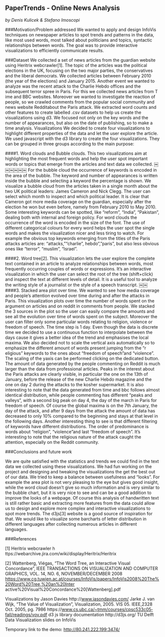 ## PaperTrends - Online News Analysis
*by Denis Kulicek & Stefano Imoscopi*

###Motivation/Problem addressed
We wanted to apply and design InfoVis techniques on newspaper articles to spot trends and patterns in the data, like most used words, most talked about politicians and topics, syntactic relationships between words. The goal was to provide interactive visualizations to efficiently communicate results.

###Dataset
We collected a set of news articles from t​he guardian website using Heritrix web­crawler[1]. The topic of the articles was the political elections in the UK, focusing on the two major parties, the conservatives and the liberal democrats. We collected articles between February 2010 (the year of the elections) and January 2015.
Another event we wanted to analyze was the recent attack to the Charlie Hebdo offices and the subsequent terror spree in Paris. For this we collected news articles from T​ime and B​BC websites. Moreover we wanted to investigate the reaction of people, so we crawled comments from the popular social community and news website R​eddit​about the Paris attack.
We extracted word counts and other features to create labelled .csv datasets to help us create the visualizations using d3. We focused not only on the key words and the number of appearances, but also on the date of publishing, so to make a time analysis.
Visualizations
We decided to create four visualizations to highlight different properties of the data and let the user explore the article. We used javascript with the d3 library to create the four visualizations. They can be grouped in three groups according to the main purpose:

####1. Word clouds and B​ubble clouds.
​This two visualizations aim at highlighting the most frequent words and help the user spot important words or topics that emerge from the articles and text data we collected.
￼￼￼￼￼￼
For the bubble cloud the occurrence of keywords is encoded in the area of the bubble. The keyword and number of appearances is written inside the bubble and selecting a keyword the percentage is shown. We visualize a bubble cloud from the articles taken in a single month about the two UK political leaders: James Cameron and Nick Clegg. The user can select which month to inspect and which political leader. It is clear that Cameron got more media coverage on the guardian, especially after the election he won but even before, namely from February 2010 to May 2010. Some interesting keywords can be spotted, like “r​eform”​, “I​ndia”​, “P​akistan”​, dealing both with internal and foreign policy.
For word clouds the occurrence of the word is encoded in the size of the font. The use of different categorical colours for every word helps the user spot the single words and makes the visualization nicer and less tiring to watch. For example the obvious top keywords emerging from the titles of the Paris attacks articles are: “a​ttacks,​”“c​harlie”​, h​ebdo”​,”p​aris”​, but also less obvious ones like “t​error”​, “m​uslim”​, “I​srael”​.

####2. Word tree[2].
​This visualization lets the user explore the complete text contained in an article to analyze relationships between words, most frequently occurring couples of words or expressions.
It’s an interactive visualization in which the user can select the root of the tree (shift+click) and inspect the text at different levels of detail. It is a useful tool to analyze the writing style of a journalist or the style of a speech transcript.
￼￼
####3. Stacked area plot over time.
​We wanted to see how media coverage and people’s attention evolved over time during and after the attacks in Paris. This visualization plots over time the number of words spent on the argument on articles and on reddit in comments from people. We stacked the 3 sources in the plot so the user can easily compare the amounts and see all the evolution over time of words spent on the subject. Moreover the user can filter only some particular words relating to religion, violence or freedom of speech. The time step is 1 day. Even though the data is discrete time we decided to use a continuous function to interpolate between the days cause it gives a better idea of the trend and emphasises the local maxima. We also decided not to scale the vertical axis automatically so to emphasize the different amount of words present jumping from the “r​eligious”​ keywords to the ones about “f​reedom of speech”​and “v​iolence”​. The scaling of the y­axis can be performed clicking on the dedicated button.
The amount of data generated by the people commenting on Reddit is much larger than the data from professional articles. Peaks in the interest about the Paris attacks are clearly visible, in particular the one on the 13th of January, before the release of the new Charlie Hebdo magazine and the one on day 2 during the attacks to the kosher supermarket. It is also interesting to note that the data generated from time and bbc follows almost identical distribution, while people commenting has different “peaks and valleys”, with a second big peak on day 4, the day of the march in Paris for freedom of speech. Of course the global maxima is on the 7th January, the day of the attack, and after 9 days from the attack the amount of data has decreased to only 10% compared to the beginning and stays at that level in the following days.
Another interesting thing to see is that different filtering of keywords have different distributions. The order of predominance is words about “r​eligion”​, “v​iolence”​and last “f​reedom of speech”​. It’s interesting to note that the religious nature of the attack caught the attention, especially on the Reddit community.

###Conclusions and future work

We are quite satisfied with the statistics and trends we could find in the text data we collected using these visualizations. We had fun working on the project and designing and tweaking the visualizations the get the best out of our data. We tried to keep a balance between usefulness and “looks”. For example the area plot is not very pleasing to the eye but gives good insight, while the word cloud doesn’t give so much information and is very similar to the bubble chart, but it is very nice to see and can be a good addition to improve the looks of a web­page.
Of course this analysis of handwritten text is still rather basic and extracting more features from the data could allow us to design and explore more complex and interactive visualizations to spot more trends. The d3js[3] website is a good source of inspiration for that. We would like to visualize some bar­charts of letter distribution in different languages after collecting numerous articles in different languages.

###References

[1] Heritrix web­crawler h​ttps://webarchive.jira.com/wiki/display/Heritrix/Heritrix

[2] Wattenberg, Viégas, “The Word Tree, an Interactive Visual Concordance”, IEEE TRANSACTIONS ON VISUALIZATION AND COMPUTER GRAPHICS, VOL. 14, NO. 6, NOVEMBER/DECEMBER 2008 https://www.cg.tuwien.ac.at/courses/InfoVis/papers/InfoVis2008%20The%20Word%20Tree,%20an%20Inter active%20Visual%20Concordance%20[Wattenberg].pdf

Visualizations by Jason Davies h​ttp://www.jasondavies.com/
Jarke J. van Wijk, “The Value of Visualization”, V​isualization, 2005. VIS 05. IEEE,​2​3­28 Oct. 2005,
pg. 79­86 h​ttps://www.cs.ubc.ca/~tmm/courses/cpsc533c­05­fall/readings/vov.pdf d3 js library documentation h​ttp://d3js.org/
TU Delft Data Visualization slides on InfoVis

Temporary link to the demo:
http://80.241.222.199:3474/
